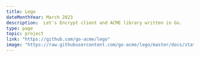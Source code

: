 ```yaml
---
title: Lego
dateMonthYear: March 2023
description:  Let's Encrypt client and ACME library written in Go.
type: page
topic: project
link: "https://github.com/go-acme/lego"
image: "https://raw.githubusercontent.com/go-acme/lego/master/docs/static/images/lego-logo.min.svg"
---
```



